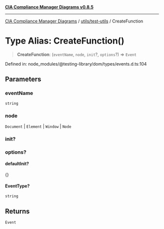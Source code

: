 [**CIA Compliance Manager Diagrams v0.8.5**](../../../README.md)

***

[CIA Compliance Manager Diagrams](../../../modules.md) / [utils/test-utils](../README.md) / CreateFunction

# Type Alias: CreateFunction()

> **CreateFunction**: (`eventName`, `node`, `init`?, `options`?) => `Event`

Defined in: node\_modules/@testing-library/dom/types/events.d.ts:104

## Parameters

### eventName

`string`

### node

`Document` | `Element` | `Window` | `Node`

### init?

### options?

#### defaultInit?

\{\}

#### EventType?

`string`

## Returns

`Event`
